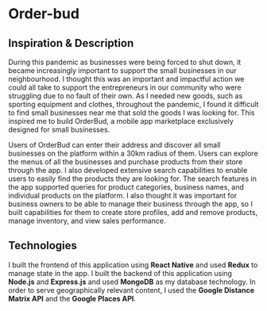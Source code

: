 # Order-bud

## Inspiration & Description
During this pandemic as businesses were being forced to shut down, it became increasingly important to support the small businesses in our neighbourhood. 
I thought this was an important and impactful action we could all take to support the entrepreneurs in our community who were struggling due to no fault of
their own. As I needed new goods, such as sporting equipment and clothes, throughout the pandemic, I found it difficult to find small businesses near me that
sold the goods I was looking for. This inspired me to build OrderBud, a mobile app marketplace exclusively designed for small businesses.

Users of OrderBud can enter their address and discover all small businesses on the platform within a 30km radius of them. Users can explore the menus of all
the businesses and purchase products from their store through the app. I also developed extensive search capabilities to enable users to easily find the 
products they are looking for. The search features in the app supported queries for product categories, business names, and individual products on the platform. 
I also thought it was important for business owners to be able to manage their business through the app, so I built capabilities for them to create 
store profiles, add and remove products, manage inventory, and view sales performance.

## Technologies
I built the frontend of this application using **React Native** and used **Redux** to manage state in the app. I built the backend of this application using
**Node.js** and **Express.js** and used **MongoDB** as my database technology. In order to serve geographically relevant content, I used the **Google Distance Matrix API**
and the **Google Places API**.
